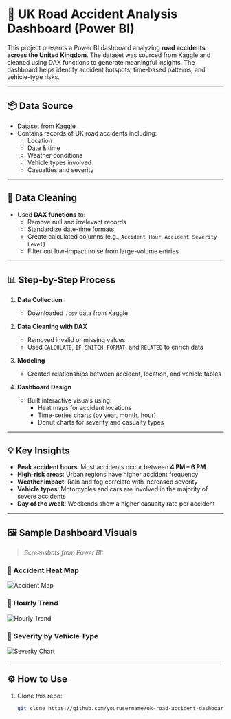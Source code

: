 # 🚧 UK Road Accident Analysis Dashboard (Power BI)

This project presents a Power BI dashboard analyzing **road accidents across the United Kingdom**. The dataset was sourced from Kaggle and cleaned using DAX functions to generate meaningful insights. The dashboard helps identify accident hotspots, time-based patterns, and vehicle-type risks.

---

## 📦 Data Source

- Dataset from [Kaggle](https://www.kaggle.com/datasets/devansodariya/road-accident-united-kingdom-uk-dataset)
- Contains records of UK road accidents including:
  - Location
  - Date & time
  - Weather conditions
  - Vehicle types involved
  - Casualties and severity

---

## 🧹 Data Cleaning

- Used **DAX functions** to:
  - Remove null and irrelevant records
  - Standardize date-time formats
  - Create calculated columns (e.g., `Accident Hour`, `Accident Severity Level`)
  - Filter out low-impact noise from large-volume entries

---

## 📊 Step-by-Step Process

1. **Data Collection**  
   - Downloaded `.csv` data from Kaggle

2. **Data Cleaning with DAX**
   - Removed invalid or missing values
   - Used `CALCULATE`, `IF`, `SWITCH`, `FORMAT`, and `RELATED` to enrich data

3. **Modeling**
   - Created relationships between accident, location, and vehicle tables

4. **Dashboard Design**
   - Built interactive visuals using:
     - Heat maps for accident locations
     - Time-series charts (by year, month, hour)
     - Donut charts for severity and casualty types

---

## 💡 Key Insights

- **Peak accident hours**: Most accidents occur between **4 PM – 6 PM**
- **High-risk areas**: Urban regions have higher accident frequency
- **Weather impact**: Rain and fog correlate with increased severity
- **Vehicle types**: Motorcycles and cars are involved in the majority of severe accidents
- **Day of the week**: Weekends show a higher casualty rate per accident

---

## 🖼️ Sample Dashboard Visuals

> _Screenshots from Power BI:_

### 🔸 Accident Heat Map  
![Accident Map](images/accident_map.png)

### 🔸 Hourly Trend  
![Hourly Trend](images/hourly_trend.png)

### 🔸 Severity by Vehicle Type  
![Severity Chart](images/severity_by_vehicle.png)

---

## ⚙️ How to Use

1. Clone this repo:
   ```bash
   git clone https://github.com/yourusername/uk-road-accident-dashboard.git
